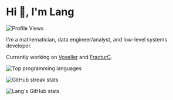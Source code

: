 # Hi 👋, I'm Lang

![Profile Views](https://komarev.com/ghpvc/?username=langliuucsb&label=Profile%20views&color=0e75b6&style=flat)

I'm a mathematician,
data engineer/analyst, and
low-level systems developer.

Currently working on [Voxeller](https://github.com/LangLiuUCSB/Voxeller) and [FracturC](https://github.com/LangLiuUCSB/FracturC).

![Top programming languages](https://github-readme-stats.vercel.app/api/top-langs/?username=langliuucsb&layout=compact&theme=highcontrast)

![GitHub streak stats](https://github-readme-streak-stats.herokuapp.com/?user=langliuucsb&theme=highcontrast)

![Lang's GitHub stats](https://github-readme-stats.vercel.app/api?username=langliuucsb&show_icons=true&theme=highcontrast)
